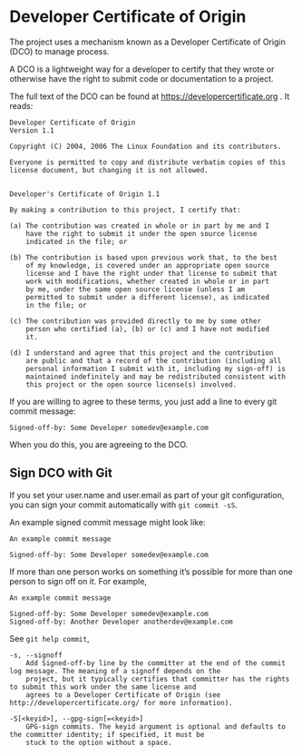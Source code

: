# Developer Certificate of Origin

The project uses a mechanism known as a Developer Certificate of Origin (DCO) to manage process.

A DCO is a lightweight way for a developer to certify that they wrote or otherwise have the right to submit code or documentation to a project.

The full text of the DCO can be found at <https://developercertificate.org> . It reads:

```
Developer Certificate of Origin
Version 1.1

Copyright (C) 2004, 2006 The Linux Foundation and its contributors.

Everyone is permitted to copy and distribute verbatim copies of this
license document, but changing it is not allowed.


Developer's Certificate of Origin 1.1

By making a contribution to this project, I certify that:

(a) The contribution was created in whole or in part by me and I
    have the right to submit it under the open source license
    indicated in the file; or

(b) The contribution is based upon previous work that, to the best
    of my knowledge, is covered under an appropriate open source
    license and I have the right under that license to submit that
    work with modifications, whether created in whole or in part
    by me, under the same open source license (unless I am
    permitted to submit under a different license), as indicated
    in the file; or

(c) The contribution was provided directly to me by some other
    person who certified (a), (b) or (c) and I have not modified
    it.

(d) I understand and agree that this project and the contribution
    are public and that a record of the contribution (including all
    personal information I submit with it, including my sign-off) is
    maintained indefinitely and may be redistributed consistent with
    this project or the open source license(s) involved.
```

If you are willing to agree to these terms, you just add a line to every git commit message:

```
Signed-off-by: Some Developer somedev@example.com
```

When you do this, you are agreeing to the DCO.

## Sign DCO with Git

If you set your user.name and user.email as part of your git configuration,
you can sign your commit automatically with `git commit -sS`.

An example signed commit message might look like:

```
An example commit message

Signed-off-by: Some Developer somedev@example.com
```

If more than one person works on something it’s possible for more than one person to sign off on it. For example,

```
An example commit message

Signed-off-by: Some Developer somedev@example.com
Signed-off-by: Another Developer anotherdev@example.com
```


See `git help commit`,

```
-s, --signoff
    Add Signed-off-by line by the committer at the end of the commit log message. The meaning of a signoff depends on the
    project, but it typically certifies that committer has the rights to submit this work under the same license and
    agrees to a Developer Certificate of Origin (see http://developercertificate.org/ for more information).

-S[<keyid>], --gpg-sign[=<keyid>]
    GPG-sign commits. The keyid argument is optional and defaults to the committer identity; if specified, it must be
    stuck to the option without a space.
```
